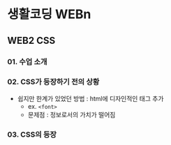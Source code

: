 # 생활코딩 WEBn

## WEB2 CSS

### 01. 수업 소개

### 02. CSS가 등장하기 전의 상황

- 쉽지만 한계가 있었던 방법 : html에 디자인적인 태그 추가
  - ex. `<font>`
  - 문제점 : 정보로서의 가치가 떨어짐

### 03. CSS의 등장

